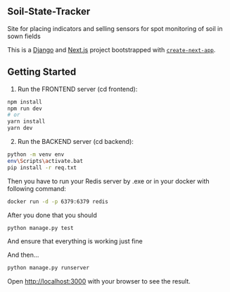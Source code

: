 ## Soil-State-Tracker

Site for placing indicators and selling sensors for spot monitoring of soil in sown fields

This is a [Django](https://www.djangoproject.com/) and [Next.js](https://nextjs.org/) project bootstrapped with [`create-next-app`](https://github.com/vercel/next.js/tree/canary/packages/create-next-app).


## Getting Started

1) Run the FRONTEND server (cd frontend): 

```bash
npm install
npm run dev
# or
yarn install
yarn dev
```

2) Run the BACKEND server (cd backend): 

```bash
python -m venv env
env\Scripts\activate.bat
pip install -r req.txt
```
Then you have to run your Redis server by .exe or in your docker with following command: 
```bash
docker run -d -p 6379:6379 redis
```
After you done that you should
```bash
python manage.py test
```
And ensure that everything is working just fine

And then... 
```bash
python manage.py runserver
```


Open [http://localhost:3000](http://localhost:3000) with your browser to see the result.
